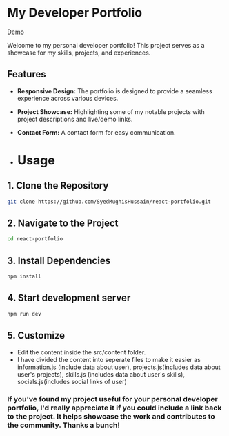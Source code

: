 # My Developer Portfolio

[Demo](https://mughis.vercel.app/)


Welcome to my personal developer portfolio! This project serves as a showcase for my skills, projects, and experiences.

## Features

- **Responsive Design:** The portfolio is designed to provide a seamless experience across various devices.

- **Project Showcase:** Highlighting some of my notable projects with project descriptions and live/demo links.

- **Contact Form:** A contact form for easy communication.

- # Usage

## 1. Clone the Repository

```bash
git clone https://github.com/SyedMughisHussain/react-portfolio.git
```

## 2. Navigate to the Project
```bash
cd react-portfolio
```
## 3. Install Dependencies

```bash
npm install
```

## 4. Start development server

```bash
npm run dev
```

## 5. Customize

- Edit the content inside the src/content folder.
- I have divided the content into seperate files to make it easier as information.js (include data about user), projects.js(includes data about user's projects), skills.js (includes data about user's skills), socials.js(includes social links of user)

### If you've found my project useful for your personal developer portfolio, I'd really appreciate it if you could include a link back to the project. It helps showcase the work and contributes to the community. Thanks a bunch!
